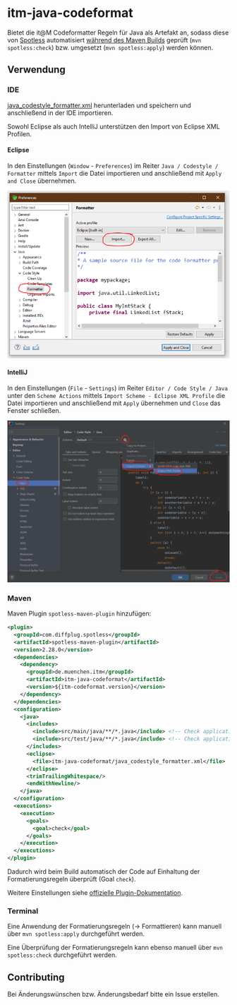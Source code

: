# itm-java-codeformat

Bietet die it@M Codeformatter Regeln für Java als Artefakt an, sodass diese von [Spotless](https://github.com/diffplug/spotless) automatisiert [während des Maven Builds](#Maven) geprüft (`mvn spotless:check`) bzw. umgesetzt (`mvn spotless:apply`) werden können.

## Verwendung

### IDE

[java_codestyle_formatter.xml](formatter/src/main/resources/itm-java-codeformat/java_codestyle_formatter.xml) herunterladen und speichern und anschließend in der IDE importieren.

Sowohl Eclipse als auch IntelliJ unterstützen den Import von Eclipse XML Profilen.

#### Eclipse
In den Einstellungen (`Window` - `Preferences`) im Reiter `Java / Codestyle / Formatter` mittels `Import` die Datei importieren und anschließend mit `Apply and Close` übernehmen.

![Screenshot Eclipse Java Formatter Einstellungen](docs/eclipse_formatter.PNG)

#### IntelliJ
In den Einstellungen (`File` - `Settings`) im Reiter `Editor / Code Style / Java` unter den `Scheme Actions` mittels `Import Scheme - Eclipse XML Profile` die Datei importieren und anschließend mit `Apply` übernehmen und `Close` das Fenster schließen.

![Screenshot IntelliJ Java Formatter Einstellungen](docs/intellij_formatter.png)

### Maven

Maven Plugin `spotless-maven-plugin` hinzufügen:

```xml
<plugin>
  <groupId>com.diffplug.spotless</groupId>
  <artifactId>spotless-maven-plugin</artifactId>
  <version>2.28.0</version>
  <dependencies>
    <dependency>
      <groupId>de.muenchen.itm</groupId>
      <artifactId>itm-java-codeformat</artifactId>
      <version>${itm-codeformat.version}</version> 
    </dependency>
  </dependencies>
  <configuration>
    <java>
      <includes>
        <include>src/main/java/**/*.java</include> <!-- Check application code -->
        <include>src/test/java/**/*.java</include> <!-- Check application tests code -->
      </includes>
      <eclipse>
        <file>itm-java-codeformat/java_codestyle_formatter.xml</file>
      </eclipse>
      <trimTrailingWhitespace/>
      <endWithNewline/>
    </java>
  </configuration>
  <executions>
    <execution>
      <goals>
        <goal>check</goal>
      </goals>
    </execution>
  </executions>
</plugin>
```

Dadurch wird beim Build automatisch der Code auf Einhaltung der Formatierungsregeln überprüft (Goal `check`).

Weitere Einstellungen siehe [offizielle Plugin-Dokumentation](https://github.com/diffplug/spotless/tree/main/plugin-maven).

### Terminal
Eine Anwendung der Formatierungsregeln (-> Formattieren) kann manuell über `mvn spotless:apply` durchgeführt werden.

Eine Überprüfung der Formatierungsregeln kann ebenso manuell über `mvn spotless:check` durchgeführt werden.

## Contributing

Bei Änderungswünschen bzw. Änderungsbedarf bitte ein Issue erstellen.
